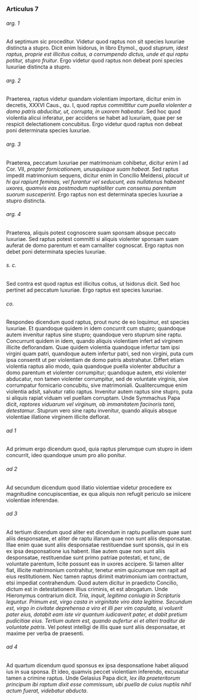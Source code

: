 ### Articulus 7

###### arg. 1
Ad septimum sic proceditur. Videtur quod raptus non sit species luxuriae distincta a stupro. Dicit enim Isidorus, in libro Etymol., quod *stuprum, idest raptus, proprie est illicitus coitus, a corrumpendo dictus, unde et qui raptu potitur, stupro fruitur*. Ergo videtur quod raptus non debeat poni species luxuriae distincta a stupro.

###### arg. 2
Praeterea, raptus videtur quandam violentiam importare, dicitur enim in decretis, XXXVI Caus., qu. I, quod *raptus committitur cum puella violenter a domo patris abducitur, ut, corrupta, in uxorem habeatur*. Sed hoc quod violentia alicui inferatur, per accidens se habet ad luxuriam, quae per se respicit delectationem concubitus. Ergo videtur quod raptus non debeat poni determinata species luxuriae.

###### arg. 3
Praeterea, peccatum luxuriae per matrimonium cohibetur, dicitur enim I ad Cor. VII, *propter fornicationem, unusquisque suam habeat*. Sed raptus impedit matrimonium sequens, dicitur enim in Concilio Meldensi, *placuit ut hi qui rapiunt feminas, vel furantur vel seducunt, eas nullatenus habeant uxores, quamvis eas postmodum nuptialiter cum consensu parentum suorum susceperint*. Ergo raptus non est determinata species luxuriae a stupro distincta.

###### arg. 4
Praeterea, aliquis potest cognoscere suam sponsam absque peccato luxuriae. Sed raptus potest committi si aliquis violenter sponsam suam auferat de domo parentum et eam carnaliter cognoscat. Ergo raptus non debet poni determinata species luxuriae.

###### s. c.
Sed contra est quod raptus est illicitus coitus, ut Isidorus dicit. Sed hoc pertinet ad peccatum luxuriae. Ergo raptus est species luxuriae.

###### co.
Respondeo dicendum quod raptus, prout nunc de eo loquimur, est species luxuriae. Et quandoque quidem in idem concurrit cum stupro; quandoque autem invenitur raptus sine stupro; quandoque vero stuprum sine raptu. Concurrunt quidem in idem, quando aliquis violentiam infert ad virginem illicite deflorandam. Quae quidem violentia quandoque infertur tam ipsi virgini quam patri, quandoque autem infertur patri, sed non virgini, puta cum ipsa consentit ut per violentiam de domo patris abstrahatur. Differt etiam violentia raptus alio modo, quia quandoque puella violenter abducitur a domo parentum et violenter corrumpitur; quandoque autem, etsi violenter abducatur, non tamen violenter corrumpitur, sed de voluntate virginis, sive corrumpatur fornicario concubitu, sive matrimoniali. Qualitercumque enim violentia adsit, salvatur ratio raptus. Invenitur autem raptus sine stupro, puta si aliquis rapiat viduam vel puellam corruptam. Unde Symmachus Papa dicit, *raptores viduarum vel virginum, ob immanitatem facinoris tanti, detestamur*. Stuprum vero sine raptu invenitur, quando aliquis absque violentiae illatione virginem illicite deflorat.

###### ad 1
Ad primum ergo dicendum quod, quia raptus plerumque cum stupro in idem concurrit, ideo quandoque unum pro alio ponitur.

###### ad 2
Ad secundum dicendum quod illatio violentiae videtur procedere ex magnitudine concupiscentiae, ex qua aliquis non refugit periculo se iniicere violentiae inferendae.

###### ad 3
Ad tertium dicendum quod aliter est dicendum in raptu puellarum quae sunt aliis desponsatae, et aliter de raptu illarum quae non sunt aliis desponsatae. Illae enim quae sunt aliis desponsatae restituendae sunt sponsis, qui in eis ex ipsa desponsatione ius habent. Illae autem quae non sunt aliis desponsatae, restituendae sunt primo patriae potestati, et tunc, de voluntate parentum, licite possunt eas in uxores accipere. Si tamen aliter fiat, illicite matrimonium contrahitur, tenetur enim quicumque rem rapit ad eius restitutionem. Nec tamen raptus dirimit matrimonium iam contractum, etsi impediat contrahendum. Quod autem dicitur in praedicto Concilio, dictum est in detestationem illius criminis, et est abrogatum. Unde Hieronymus contrarium dicit. *Tria, inquit, legitima coniugia in Scripturis leguntur. Primum est, virgo casta in virginitate viro data legitime. Secundum est, virgo in civitate deprehensa a viro et illi per vim copulata, si voluerit pater eius, dotabit eam iste vir quantum iudicaverit pater, et dabit pretium pudicitiae eius. Tertium autem est, quando aufertur ei et alteri traditur de voluntate patris*. Vel potest intelligi de illis quae sunt aliis desponsatae, et maxime per verba de praesenti.

###### ad 4
Ad quartum dicendum quod sponsus ex ipsa desponsatione habet aliquod ius in sua sponsa. Et ideo, quamvis peccet violentiam inferendo, excusatur tamen a crimine raptus. Unde Gelasius Papa dicit, *lex illa praeteritorum principum ibi raptum dixit esse commissum, ubi puella de cuius nuptiis nihil actum fuerat, videbatur abducta*.

